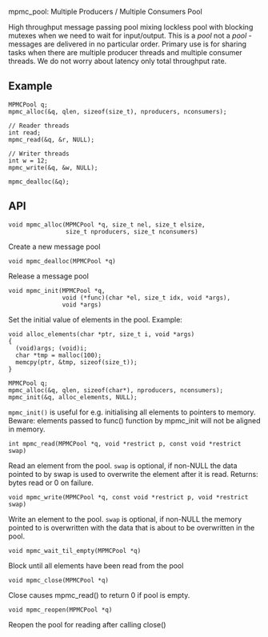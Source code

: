 mpmc_pool: Multiple Producers / Multiple Consumers Pool

High throughput message passing pool mixing lockless pool with blocking mutexes
when we need to wait for input/output.  This is a *pool* not a *pool* -
messages are delivered in no particular order.  Primary use is for sharing
tasks when there are multiple producer threads and multiple consumer threads.
We do not worry about latency only total throughput rate.

Example
-------

    MPMCPool q;
    mpmc_alloc(&q, qlen, sizeof(size_t), nproducers, nconsumers);

    // Reader threads
    int read;
    mpmc_read(&q, &r, NULL);

    // Writer threads
    int w = 12;
    mpmc_write(&q, &w, NULL);

    mpmc_dealloc(&q);

API
---

    void mpmc_alloc(MPMCPool *q, size_t nel, size_t elsize,
                    size_t nproducers, size_t nconsumers)

Create a new message pool

    void mpmc_dealloc(MPMCPool *q)

Release a message pool

    void mpmc_init(MPMCPool *q,
                   void (*func)(char *el, size_t idx, void *args),
                   void *args)

Set the initial value of elements in the pool. Example:

    void alloc_elements(char *ptr, size_t i, void *args)
    {
      (void)args; (void)i;
      char *tmp = malloc(100);
      memcpy(ptr, &tmp, sizeof(size_t));
    }

    MPMCPool q;
    mpmc_alloc(&q, qlen, sizeof(char*), nproducers, nconsumers);
    mpmc_init(&q, alloc_elements, NULL);

`mpmc_init()` is useful for e.g. initialising all elements to pointers to memory.
Beware: elements passed to func() function by mpmc_init will not be aligned in
memory.

    int mpmc_read(MPMCPool *q, void *restrict p, const void *restrict swap)

Read an element from the pool. `swap` is optional, if non-NULL the data pointed
to by swap is used to overwrite the element after it is read.
Returns: bytes read or 0 on failure.

    void mpmc_write(MPMCPool *q, const void *restrict p, void *restrict swap)

Write an element to the pool.  `swap` is optional, if non-NULL the memory pointed
to is overwritten with the data that is about to be overwritten in the pool.

    void mpmc_wait_til_empty(MPMCPool *q)

Block until all elements have been read from the pool

    void mpmc_close(MPMCPool *q)

Close causes mpmc_read() to return 0 if pool is empty.

    void mpmc_reopen(MPMCPool *q)

Reopen the pool for reading after calling close()
